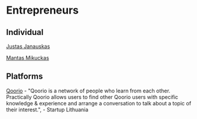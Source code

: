 # Entrepreneurs

## Individual

[Justas Janauskas ](https://www.linkedin.com/in/jjanauskas/)

[Mantas Mikuckas](https://www.linkedin.com/in/mantasmikuckas)

## Platforms

[Qoorio](http://qoorio.app) -  "Qoorio is a network of people who learn from each other. Practically Qoorio allows users to find other Qoorio users with specific knowledge & experience and arrange a conversation to talk about a topic of their interest.", - Startup Lithuania

